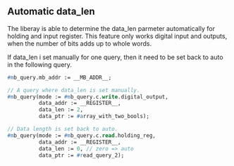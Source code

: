 Automatic data_len
------------------

The liberay is able to determine the data_len parmeter automatically for holding and input register. This feature only works digital input and outputs, when the number of bits adds up to whole words.

If data_len i set manually for one query, then it need to be set back to auto in the following query.

```pascal
#mb_query.mb_addr := __MB_ADDR__;

// A query where data_len is set manually.
#mb_query(mode := #mb_query.c.write.digital_output,
          data_addr := __REGISTER__,          
          data_len := 2, 
          data_ptr := #array_with_two_bools); 

// Data length is set back to auto.
#mb_query(mode := #mb_query.c.read.holding_reg,
          data_addr := __REGISTER__,      
          data_len := 0, // zero => auto
          data_ptr := #read_query_2); 
```
